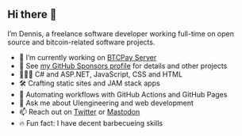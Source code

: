 ## Hi there 👋

I’m Dennis, a freelance software developer working full-time on open source and bitcoin-related software projects.

- 🔭  I’m currently working on [BTCPay Server](https://github.com/btcpayserver)
- 💚  See [my GitHub Sponsors profile](https://github.com/sponsors/dennisreimann) for details and other projects
- 👨🏻‍💻 C# and ASP.NET, JavaScript, CSS and HTML
- 🛠  Crafting static sites and JAM stack apps
- 🦾  Automating workflows with GitHub Actions and GitHub Pages
- 💬  Ask me about UIengineering and web development
- 📫  Reach out on [Twitter](https://twitter.com/_d11n_) or [Mastodon](https://bitcoinhackers.org/@d11n)
- 🔥  Fun fact: I have decent barbecueing skills 
